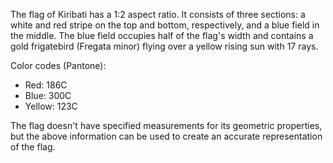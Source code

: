 The flag of Kiribati has a 1:2 aspect ratio. It consists of three sections: a white and red stripe on the top and bottom, respectively, and a blue field in the middle. The blue field occupies half of the flag's width and contains a gold frigatebird (Fregata minor) flying over a yellow rising sun with 17 rays.

Color codes (Pantone):
- Red: 186C
- Blue: 300C
- Yellow: 123C

The flag doesn't have specified measurements for its geometric properties, but the above information can be used to create an accurate representation of the flag.